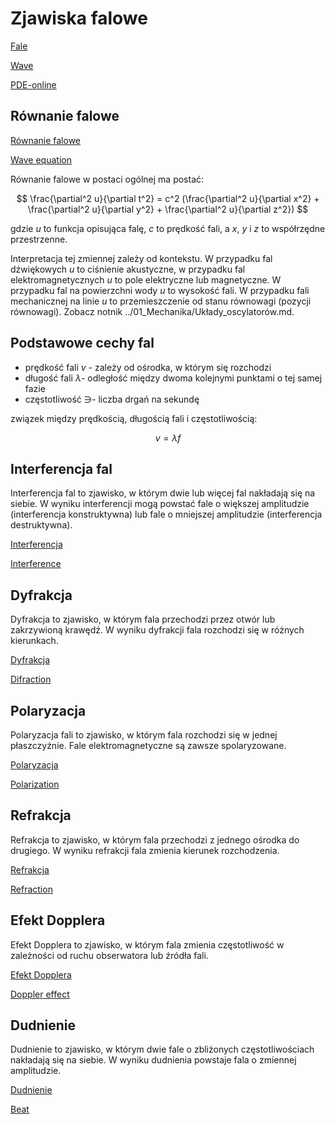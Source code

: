 # Zjawiska falowe

[Fale](https://pl.wikipedia.org/wiki/Fala)

[Wave](https://en.wikipedia.org/wiki/Wave)

[PDE-online](https://visualpde.com/basic-pdes)

## Równanie falowe

[Równanie falowe](https://pl.wikipedia.org/wiki/R%C3%B3wnanie_falowe)

[Wave equation](https://en.wikipedia.org/wiki/Wave_equation)

Równanie falowe w postaci ogólnej ma postać:

$$
\frac{\partial^2 u}{\partial t^2} = c^2 (\frac{\partial^2 u}{\partial x^2} + \frac{\partial^2 u}{\partial y^2} + \frac{\partial^2 u}{\partial z^2})
$$

gdzie $u$ to funkcja opisująca falę, $c$ to prędkość fali, a $x$, $y$ i $z$ to współrzędne przestrzenne.

Interpretacja tej zmiennej zależy od kontekstu. W przypadku fal dźwiękowych $u$ to ciśnienie akustyczne, w przypadku fal elektromagnetycznych $u$ to pole elektryczne lub magnetyczne. W przypadku fal na powierzchni wody $u$ to wysokość fali. W przypadku fali mechanicznej na linie $u$ to przemieszczenie od stanu równowagi (pozycji równowagi).
Zobacz notnik ../01_Mechanika/Układy_oscylatorów.md.

## Podstawowe cechy fal

* prędkość fali $v$ - zależy od ośrodka, w którym się rozchodzi
* długość fali $\lambda$- odległość między dwoma kolejnymi punktami o tej samej fazie
* częstotliwość $\ni$- liczba drgań na sekundę

związek między prędkością, długością fali i częstotliwością:

$$
v = \lambda f
$$

## Interferencja fal

Interferencja fal to zjawisko, w którym dwie lub więcej fal nakładają się na siebie. W wyniku interferencji mogą powstać fale o większej amplitudzie (interferencja konstruktywna) lub fale o mniejszej amplitudzie (interferencja destruktywna).

[Interferencja](https://pl.wikipedia.org/wiki/Interferencja)

[Interference](https://en.wikipedia.org/wiki/Interference_(wave_propagation))

## Dyfrakcja

Dyfrakcja to zjawisko, w którym fala przechodzi przez otwór lub zakrzywioną krawędź. W wyniku dyfrakcji fala rozchodzi się w różnych kierunkach.

[Dyfrakcja](https://pl.wikipedia.org/wiki/Dyfrakcja)

[Difraction](https://en.wikipedia.org/wiki/Diffraction)


## Polaryzacja

Polaryzacja fali to zjawisko, w którym fala rozchodzi się w jednej płaszczyźnie. Fale elektromagnetyczne są zawsze spolaryzowane.

[Polaryzacja](https://pl.wikipedia.org/wiki/Polaryzacja_fali)

[Polarization](https://en.wikipedia.org/wiki/Polarization_(waves))

## Refrakcja

Refrakcja to zjawisko, w którym fala przechodzi z jednego ośrodka do drugiego. W wyniku refrakcji fala zmienia kierunek rozchodzenia.

[Refrakcja](https://pl.wikipedia.org/wiki/Refrakcja)

[Refraction](https://en.wikipedia.org/wiki/Refraction)

## Efekt Dopplera

Efekt Dopplera to zjawisko, w którym fala zmienia częstotliwość w zależności od ruchu obserwatora lub źródła fali.

[Efekt Dopplera](https://pl.wikipedia.org/wiki/Efekt_Dopplera)

[Doppler effect](https://en.wikipedia.org/wiki/Doppler_effect)

## Dudnienie

Dudnienie to zjawisko, w którym dwie fale o zbliżonych częstotliwościach nakładają się na siebie. W wyniku dudnienia powstaje fala o zmiennej amplitudzie.

[Dudnienie](https://pl.wikipedia.org/wiki/Dudnienie)

[Beat](https://en.wikipedia.org/wiki/Beat_(acoustics))


## 





